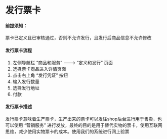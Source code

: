# 发行票卡

#### 前提须知：
票卡已定义且已审核通过，否则不允许发行，且发行后商品信息不允许修改

#### 发行票卡流程
1. 左侧导航栏 “商品和服务” ---> “定义和发行” 页面
2. 选择票卡商品进入详情页面
3. 点击右上角 “发行凭证” 按钮
4. 输入发行数量
5. 选择发行地址
6. 付款

#### 发行票卡描述
发行票卡意味着生产票卡，生产出来的票卡可以发往shop后台进行用于售卖，也可以使用 “营销服务” 进行发放，最终的目的是用于替代实物的票卡，使用互联网思维，减少使用实物票卡的成本。使用我们的系统进行网上验票
